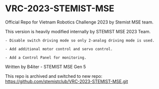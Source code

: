 # VRC-2023-STEMIST-MSE
Official Repo for Vietnam Robotics Challenge 2023 by Stemist MSE team.

This version is heavily modified internally by STEMIST MSE 2023 Team.

    - Disable switch driving mode so only 2-analog driving mode is used.

    - Add additional motor control and servo control.

    - Add a Control Panel for monitoring.

Written by B4iter - STEMIST MSE Gen 5

This repo is archived and switched to new repo: https://github.com/stemistclub/VRC-2023-STEMIST-MSE.git
